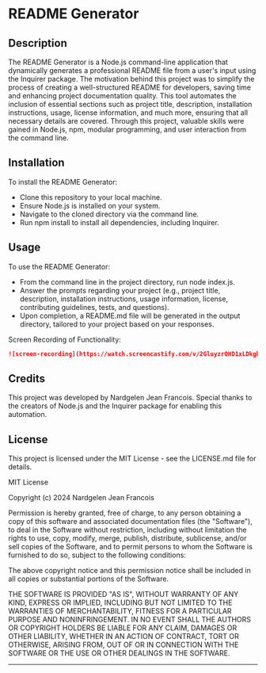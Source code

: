 # README Generator

## Description

The README Generator is a Node.js command-line application that dynamically generates a professional README file from a user's input using the Inquirer package. The motivation behind this project was to simplify the process of creating a well-structured README for developers, saving time and enhancing project documentation quality. This tool automates the inclusion of essential sections such as project title, description, installation instructions, usage, license information, and much more, ensuring that all necessary details are covered. Through this project, valuable skills were gained in Node.js, npm, modular programming, and user interaction from the command line.

## Installation

To install the README Generator:

- Clone this repository to your local machine.
- Ensure Node.js is installed on your system.
- Navigate to the cloned directory via the command line.
- Run npm install to install all dependencies, including Inquirer.

## Usage

To use the README Generator:

- From the command line in the project directory, run node index.js.
- Answer the prompts regarding your project (e.g., project title, description, installation instructions, usage information, license, contributing guidelines, tests, and questions).
- Upon completion, a README.md file will be generated in the output directory, tailored to your project based on your responses.

Screen Recording of Functionality: 

```md
![screen-recording](https://watch.screencastify.com/v/2GluyzrOHD1xLDkghIiT)
```

## Credits

This project was developed by Nardgelen Jean Francois. Special thanks to the creators of Node.js and the Inquirer package for enabling this automation.

## License 

This project is licensed under the MIT License - see the LICENSE.md file for details.

MIT License

Copyright (c) 2024 Nardgelen Jean Francois

Permission is hereby granted, free of charge, to any person obtaining a copy
of this software and associated documentation files (the "Software"), to deal
in the Software without restriction, including without limitation the rights
to use, copy, modify, merge, publish, distribute, sublicense, and/or sell
copies of the Software, and to permit persons to whom the Software is
furnished to do so, subject to the following conditions:

The above copyright notice and this permission notice shall be included in all
copies or substantial portions of the Software.

THE SOFTWARE IS PROVIDED "AS IS", WITHOUT WARRANTY OF ANY KIND, EXPRESS OR
IMPLIED, INCLUDING BUT NOT LIMITED TO THE WARRANTIES OF MERCHANTABILITY,
FITNESS FOR A PARTICULAR PURPOSE AND NONINFRINGEMENT. IN NO EVENT SHALL THE
AUTHORS OR COPYRIGHT HOLDERS BE LIABLE FOR ANY CLAIM, DAMAGES OR OTHER
LIABILITY, WHETHER IN AN ACTION OF CONTRACT, TORT OR OTHERWISE, ARISING FROM,
OUT OF OR IN CONNECTION WITH THE SOFTWARE OR THE USE OR OTHER DEALINGS IN THE
SOFTWARE.

--------------------------------------